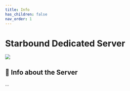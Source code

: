 ```yaml
---
title: Info
has_children: false
nav_order: 1
---
```


# Starbound Dedicated Server
<img src="https://cdn.akamai.steamstatic.com/steam/apps/211820/capsule_616x353.jpg?t=1611668796"/>

## 📌 Info about the Server

...
